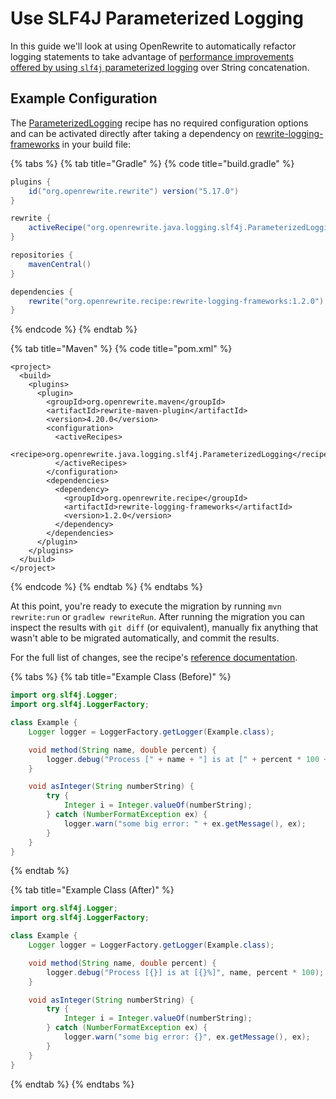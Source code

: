 # Use SLF4J Parameterized Logging

In this guide we'll look at using OpenRewrite to automatically refactor logging statements to take advantage of [performance improvements offered by using `slf4j` parameterized logging](http://www.slf4j.org/faq.html#logging_performance) over String concatenation.

## Example Configuration

The [ParameterizedLogging](https://github.com/openrewrite/rewrite-docs/tree/b187223ddcbf369a77a86efd6950e924fd91f00d/reference/recipes/java/logging/slf4j/parameterizedlogging.md) recipe has no required configuration options and can be activated directly after taking a dependency on [rewrite-logging-frameworks](https://github.com/openrewrite/rewrite-logging-frameworks) in your build file:

{% tabs %}
{% tab title="Gradle" %}
{% code title="build.gradle" %}
```groovy
plugins {
    id("org.openrewrite.rewrite") version("5.17.0")
}

rewrite {
    activeRecipe("org.openrewrite.java.logging.slf4j.ParameterizedLogging")
}

repositories {
    mavenCentral()
}

dependencies {
    rewrite("org.openrewrite.recipe:rewrite-logging-frameworks:1.2.0")
}
```
{% endcode %}
{% endtab %}

{% tab title="Maven" %}
{% code title="pom.xml" %}
```markup
<project>
  <build>
    <plugins>
      <plugin>
        <groupId>org.openrewrite.maven</groupId>
        <artifactId>rewrite-maven-plugin</artifactId>
        <version>4.20.0</version>
        <configuration>
          <activeRecipes>
            <recipe>org.openrewrite.java.logging.slf4j.ParameterizedLogging</recipe>
          </activeRecipes>
        </configuration>
        <dependencies>
          <dependency>
            <groupId>org.openrewrite.recipe</groupId>
            <artifactId>rewrite-logging-frameworks</artifactId>
            <version>1.2.0</version>
          </dependency>
        </dependencies>
      </plugin>
    </plugins>
  </build>
</project>
```
{% endcode %}
{% endtab %}
{% endtabs %}

At this point, you're ready to execute the migration by running `mvn rewrite:run` or `gradlew rewriteRun`. After running the migration you can inspect the results with `git diff` \(or equivalent\), manually fix anything that wasn't able to be migrated automatically, and commit the results.

For the full list of changes, see the recipe's [reference documentation](https://github.com/openrewrite/rewrite-docs/tree/b187223ddcbf369a77a86efd6950e924fd91f00d/reference/recipes/java/logging/slf4j/parameterizedlogging.md).

{% tabs %}
{% tab title="Example Class \(Before\)" %}
```java
import org.slf4j.Logger;
import org.slf4j.LoggerFactory;

class Example {
    Logger logger = LoggerFactory.getLogger(Example.class);

    void method(String name, double percent) {
        logger.debug("Process [" + name + "] is at [" + percent * 100 + "%]");
    }

    void asInteger(String numberString) {
        try {
            Integer i = Integer.valueOf(numberString);
        } catch (NumberFormatException ex) {
            logger.warn("some big error: " + ex.getMessage(), ex);
        }
    }
}
```
{% endtab %}

{% tab title="Example Class \(After\)" %}
```java
import org.slf4j.Logger;
import org.slf4j.LoggerFactory;

class Example {
    Logger logger = LoggerFactory.getLogger(Example.class);

    void method(String name, double percent) {
        logger.debug("Process [{}] is at [{}%]", name, percent * 100);
    }

    void asInteger(String numberString) {
        try {
            Integer i = Integer.valueOf(numberString);
        } catch (NumberFormatException ex) {
            logger.warn("some big error: {}", ex.getMessage(), ex);
        }
    }
}
```
{% endtab %}
{% endtabs %}

